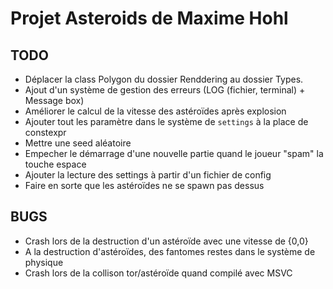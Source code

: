 Projet Asteroids de Maxime Hohl
===============================

TODO
----
 - Déplacer la class Polygon du dossier Renddering au dossier Types.
 - Ajout d'un système de gestion des erreurs (LOG (fichier, terminal) + Message box)
 - Améliorer le calcul de la vitesse des astéroïdes après explosion
 - Ajouter tout les paramètre dans le système de `settings` à la place de constexpr
 - Mettre une seed aléatoire
 - Empecher le démarrage d'une nouvelle partie quand le joueur "spam" la touche espace
 - Ajouter la lecture des settings à partir d'un fichier de config
 - Faire en sorte que les astéroïdes ne se spawn pas dessus

BUGS
----
- Crash lors de la destruction d'un astéroïde avec une vitesse de {0,0}
- A la destruction d'astéroïdes, des fantomes restes dans le système de physique
- Crash lors de la collison tor/astéroïde quand compilé avec MSVC
